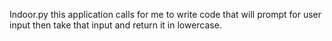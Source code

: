 Indoor.py
this application calls for me to write code that will prompt for
user input then take that input and return it in lowercase.
